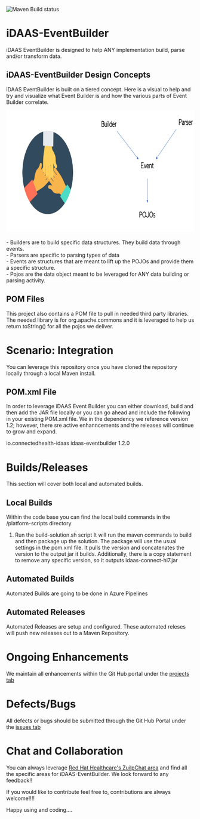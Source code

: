 ![Maven Build status](https://github.com/RedHat-Healthcare/iDAAS-EventBuilder/workflows/Maven%20Build/badge.svg)

# iDAAS-EventBuilder
iDAAS EventBuilder is designed to help ANY implementation build, parse and/or transform data.

## iDAAS-EventBuilder Design Concepts
iDAAS EventBuilder is built on a tiered concept. Here is a visual to help and try and visualize what Event Builder is 
and how the various parts of Event Builder correlate.

<img src="EventBuilder-Visualized.png" height="325" width="800" alt="Event Builder Components">
<br/><br/>
- Builders are to build specific data structures. They build data through events. <br/>
- Parsers are specific to parsing types of data <br/>
- Events are structures that are meant to lift up the POJOs and provide them a specific structure. <br/>
- Pojos are the data object meant to be leveraged for ANY data building or parsing activity.

## POM Files
This project also contains a POM file to pull in needed third party libraries. The needed library
is for org.apache.commons and it is leveraged to help us return toString() for all the pojos we 
deliver. 

# Scenario: Integration 
You can leverage this repository once you have cloned the repository locally through a local Maven install.

## POM.xml File
In order to leverage iDAAS Event Builder you can either download, build and then add the JAR file locally or you
can go ahead and include the following in your existing POM.xml file. We in the dependency we reference
version 1.2; however, there sre active enhanncements and the releases will continue to grow and expand.

   <dependency>
            <groupId>io.connectedhealth-idaas</groupId>
            <artifactId>idaas-eventbuilder</artifactId>
            <version>1.2.0</version>
   </dependency>
    
# Builds/Releases
This section will cover both local and automated builds.

## Local Builds
Within the code base you can find the local build commands in the /platform-scripts directory
1.  Run the build-solution.sh script
It will run the maven commands to build and then package up the solution. The package will use the usual settings
in the pom.xml file. It pulls the version and concatenates the version to the output jar it builds.
Additionally, there is a copy statement to remove any specific version, so it outputs idaas-connect-hl7.jar

## Automated Builds
Automated Builds are going to be done in Azure Pipelines

## Automated Releases
Automated Releases are setup and configured. These automated releses will push new releases out to a Maven
Repository.

# Ongoing Enhancements
We maintain all enhancements within the Git Hub portal under the 
<a href="https://github.com/RedHat-Healthcare/iDAAS-EventBuilder/projects" target="_blank">projects tab</a>

# Defects/Bugs
All defects or bugs should be submitted through the Git Hub Portal under the 
<a href="https://github.com/RedHat-Healthcare/iDAAS-EventBuilder/issues" target="_blank">issues tab</a>

# Chat and Collaboration
You can always leverage <a href="https://redhathealthcare.zulipchat.com" target="_blank">Red Hat Healthcare's ZuilpChat area</a>
and find all the specific areas for iDAAS-EventBuilder. We look forward to any feedback!!

If you would like to contribute feel free to, contributions are always welcome!!!! 

Happy using and coding....
